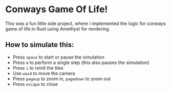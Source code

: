 # Conways Game Of Life!
This was a fun little side project, where i implemented the logic for conways game of life in Rust using Amethyst for rendering.

## How to simulate this:
- Press `space` to start or pause the simulation
- Press `m` to perform a single step (this also pauses the simulation)
- Press `i` to reinit the tiles
- Use `wasd` to move the camera
- Press `pageup` to zoom in, `pagedown` to zoom out
- Press `escape` to close